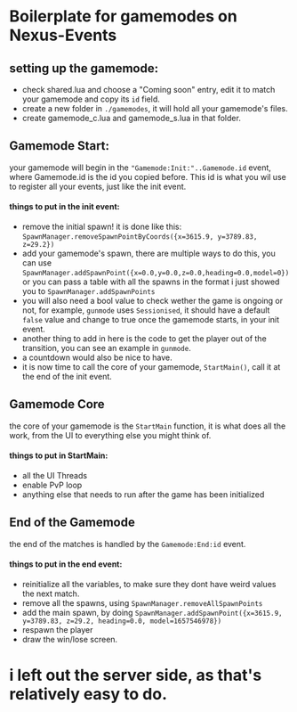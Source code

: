 # Boilerplate for gamemodes on Nexus-Events

## setting up the gamemode:

* check shared.lua and choose a "Coming soon" entry, edit it to match your gamemode and copy its `id` field.
* create a new folder in `./gamemodes`, it will hold all your gamemode's files.
* create gamemode_c.lua and gamemode_s.lua in that folder.

## Gamemode Start:

your gamemode will begin in the `"Gamemode:Init:"..Gamemode.id` event, where Gamemode.id is the id you copied before. This id is what you wil use to register all your events, just like the init event.

#### things to put in the init event:

* remove the initial spawn! it is done like this: `SpawnManager.removeSpawnPointByCoords({x=3615.9, y=3789.83, z=29.2})`
* add your gamemode's spawn, there are multiple ways to do this, you can use `SpawnManager.addSpawnPoint({x=0.0,y=0.0,z=0.0,heading=0.0,model=0})` or you can pass a table with all the spawns in the format i just showed you to `SpawnManager.addSpawnPoints`
* you will also need a bool value to check wether the game is ongoing or not, for example, `gunmode` uses `Sessionised`, it should have a default `false` value and change to true once the gamemode starts, in your init event.
* another thing to add in here is the code to get the player out of the transition, you can see an example in `gunmode`.
* a countdown would also be nice to have.
* it is now time to call the core of your gamemode, `StartMain()`, call it at the end of the init event.

## Gamemode Core

the core of your gamemode is the `StartMain` function, it is what does all the work, from the UI to everything else you might think of.

#### things to put in StartMain:

* all the UI Threads
* enable PvP loop
* anything else that needs to run after the game has been initialized

## End of the Gamemode

the end of the matches is handled by the `Gamemode:End:id` event.

#### things to put in the end event:

* reinitialize all the variables, to make sure they dont have weird values the next match.
* remove all the spawns, using `SpawnManager.removeAllSpawnPoints`
* add the main spawn, by doing `SpawnManager.addSpawnPoint({x=3615.9, y=3789.83, z=29.2, heading=0.0, model=1657546978})`
* respawn the player
* draw the win/lose screen.


# i left out the server side, as that's relatively easy to do.
